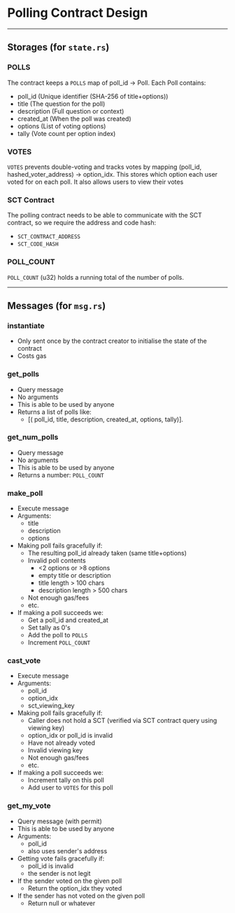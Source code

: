 
# Polling Contract Design

---

## Storages (for `state.rs`)

### POLLS
The contract keeps a `POLLS` map of poll_id -> Poll.
Each Poll contains:
- poll_id   (Unique identifier (SHA-256 of title+options))
- title     (The question for the poll)
- description     (Full question or context)
- created_at     (When the poll was created)
- options     (List of voting options)
- tally     (Vote count per option index)

### VOTES
`VOTES` prevents double-voting and tracks votes by mapping (poll_id, hashed_voter_address) -> option_idx. This stores which option each user voted for on each poll. It also allows users to view their votes

### SCT Contract
The polling contract needs to be able to communicate with the SCT contract, so we require the address and code hash:
- `SCT_CONTRACT_ADDRESS`
- `SCT_CODE_HASH`

### POLL_COUNT
`POLL_COUNT` (u32) holds a running total of the number of polls.

---

## Messages (for `msg.rs`)

### instantiate
- Only sent once by the contract creator to initialise the state of the contract
- Costs gas

### get_polls
- Query message
- No arguments
- This is able to be used by anyone
- Returns a list of polls like: 
   - [( poll_id, title, description, created_at, options, tally)].

### get_num_polls
- Query message
- No arguments
- This is able to be used by anyone
- Returns a number: `POLL_COUNT`

### make_poll
- Execute message
- Arguments:
   - title
   - description
   - options
- Making poll fails gracefully if:
   - The resulting poll_id already taken (same title+options)
   - Invalid poll contents 
     - <2 options or >8 options
     - empty title or description
     - title length > 100 chars
     - description length > 500 chars
   - Not enough gas/fees
   - etc.
- If making a poll succeeds we:
   - Get a poll_id and created_at
   - Set tally as 0's
   - Add the poll to `POLLS`
   - Increment `POLL_COUNT`


### cast_vote
- Execute message
- Arguments:
   - poll_id
   - option_idx
   - sct_viewing_key
- Making poll fails gracefully if:
   - Caller does not hold a SCT (verified via SCT contract query using viewing key)
   - option_idx or poll_id is invalid
   - Have not already voted
   - Invalid viewing key
   - Not enough gas/fees
   - etc.
- If making a poll succeeds we:
   - Increment tally on this poll
   - Add user to `VOTES` for this poll

### get_my_vote
- Query message (with permit)
- This is able to be used by anyone
- Arguments:
   - poll_id
   - also uses sender's address
- Getting vote fails gracefully if:
   - poll_id is invalid
   - the sender is not legit
- If the sender voted on the given poll
   - Return the option_idx they voted
- If the sender has not voted on the given poll
   - Return null or whatever
